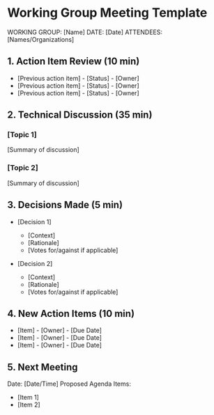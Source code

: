 # Working Group Meeting Template

WORKING GROUP: [Name]
DATE: [Date]
ATTENDEES: [Names/Organizations]

## 1. Action Item Review (10 min)

- [Previous action item] - [Status] - [Owner]
- [Previous action item] - [Status] - [Owner]
- [Previous action item] - [Status] - [Owner]

## 2. Technical Discussion (35 min)

### [Topic 1]

[Summary of discussion]

### [Topic 2]

[Summary of discussion]

## 3. Decisions Made (5 min)

- [Decision 1]
  - [Context]
  - [Rationale]
  - [Votes for/against if applicable]

- [Decision 2]
  - [Context]
  - [Rationale]
  - [Votes for/against if applicable]

## 4. New Action Items (10 min)

- [Item] - [Owner] - [Due Date]
- [Item] - [Owner] - [Due Date]
- [Item] - [Owner] - [Due Date]

## 5. Next Meeting

Date: [Date/Time]
Proposed Agenda Items:
- [Item 1]
- [Item 2]
